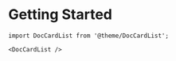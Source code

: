 # Getting Started

```mdx-code-block
import DocCardList from '@theme/DocCardList';

<DocCardList />
```
